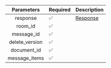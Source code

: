 |   Parameters   | Required           | Description             |
|:--------------:|--------------------|-------------------------|
|    response    | :white_check_mark: | [Response](Response.md) |
|    room_id     | :white_check_mark: |                         |
|   message_id   | :white_check_mark: |                         |
| delete_version | :white_check_mark: |                         |
|  document_id   | :white_check_mark: |                         |
| message_items  | :white_check_mark: |                         |